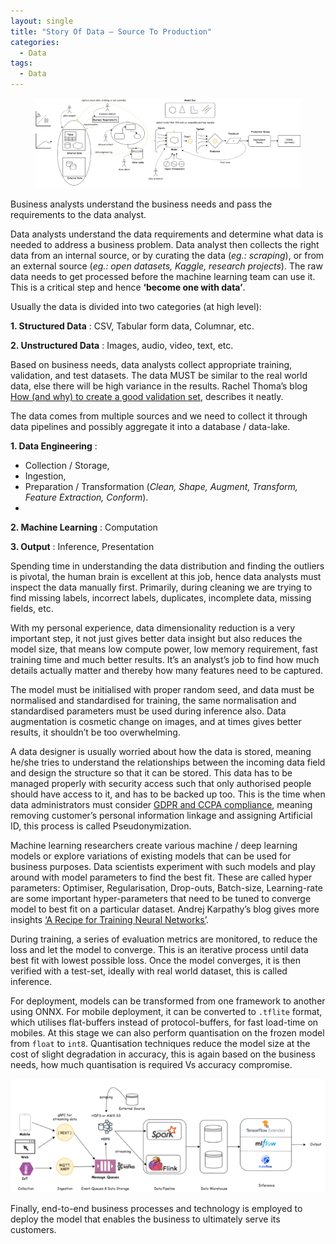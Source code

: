 ```yaml
---
layout: single
title: "Story Of Data — Source To Production"
categories:
  - Data
tags:
  - Data
---
```

<figure class="center">
  <img src="/assets/images/StoryOfData.png" alt="">
</figure>

Business analysts understand the business needs and pass the requirements to the data analyst.

Data analysts understand the data requirements and determine what data is needed to address a business problem. Data analyst then collects the right data from an internal source, or by curating the data (*eg.: scraping*), or from an external source (*eg.: open datasets, Kaggle, research projects*). The raw data needs to get processed before the machine learning team can use it. This is a critical step and hence **‘become one with data’**.

Usually the data is divided into two categories (at high level):

**1. Structured Data** : CSV, Tabular form data, Columnar, etc.

**2. Unstructured Data** : Images, audio, video, text, etc.

Based on business needs, data analysts collect appropriate training, validation, and test datasets. The data MUST be similar to the real world data, else there will be high variance in the results. Rachel Thoma’s blog [How (and why) to create a good validation set](https://www.fast.ai/2017/11/13/validation-sets/), describes it neatly.

The data comes from multiple sources and we need to collect it through data pipelines and possibly aggregate it into a database / data-lake.

**1. Data Engineering** :
- Collection / Storage,
- Ingestion,
- Preparation / Transformation (*Clean, Shape, Augment, Transform, Feature Extraction, Conform*).
- 
**2. Machine Learning** : Computation

**3. Output** : Inference, Presentation

Spending time in understanding the data distribution and finding the outliers is pivotal, the human brain is excellent at this job, hence data analysts must inspect the data manually first. Primarily, during cleaning we are trying to find missing labels, incorrect labels, duplicates, incomplete data, missing fields, etc.

With my personal experience, data dimensionality reduction is a very important step, it not just gives better data insight but also reduces the model size, that means low compute power, low memory requirement, fast training time and much better results. It’s an analyst’s job to find how much details actually matter and thereby how many features need to be captured.

The model must be initialised with proper random seed, and data must be normalised and standardised for training, the same normalisation and standardised parameters must be used during inference also. Data augmentation is cosmetic change on images, and at times gives better results, it shouldn’t be too overwhelming.

A data designer is usually worried about how the data is stored, meaning he/she tries to understand the relationships between the incoming data field and design the structure so that it can be stored. This data has to be managed properly with security access such that only authorised people should have access to it, and has to be backed up too. This is the time when data administrators must consider [GDPR and CCPA compliance](https://mdeore.medium.com/dataset-assessment-framework-2ab1499d054a), meaning removing customer’s personal information linkage and assigning Artificial ID, this process is called Pseudonymization.

Machine learning researchers create various machine / deep learning models or explore variations of existing models that can be used for business purposes. Data scientists experiment with such models and play around with model parameters to find the best fit. These are called hyper parameters: Optimiser, Regularisation, Drop-outs, Batch-size, Learning-rate are some important hyper-parameters that need to be tuned to converge model to best fit on a particular dataset. Andrej Karpathy’s blog gives more insights [‘A Recipe for Training Neural Networks’](http://karpathy.github.io/2019/04/25/recipe/).

During training, a series of evaluation metrics are monitored, to reduce the loss and let the model to converge. This is an iterative process until data best fit with lowest possible loss. Once the model converges, it is then verified with a test-set, ideally with real world dataset, this is called inference.

For deployment, models can be transformed from one framework to another using ONNX. For mobile deployment, it can be converted to `.tflite` format, which utilises flat-buffers instead of protocol-buffers, for fast load-time on mobiles. At this stage we can also perform quantisation on the frozen model from `float` to `int8`. Quantisation techniques reduce the model size at the cost of slight degradation in accuracy, this is again based on the business needs, how much quantisation is required Vs accuracy compromise.

![Data Processing Pipeline](/assets/images/DataProcessDeployment.png)

Finally, end-to-end business processes and technology is employed to deploy the model that enables the business to ultimately serve its customers.
